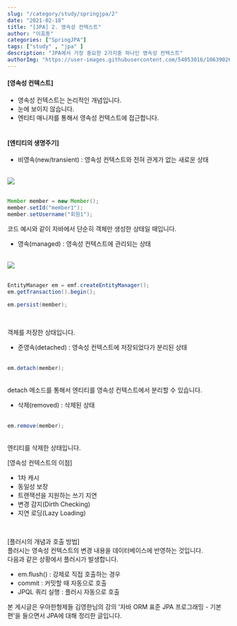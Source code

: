```yaml
---
slug: "/category/study/springjpa/2"
date: "2021-02-18"
title: "[JPA] 2. 영속성 컨텍스트"
author: "이효동"
categories: ["SpringJPA"]
tags: ["study" , "jpa" ]
description: "JPA에서 가장 중요한 2가지중 하나인 영속성 컨텍스트"
authorImg: "https://user-images.githubusercontent.com/54053016/106390261-d4693200-642a-11eb-8ac8-eb8203cf74b9.png"
---
```



#### [영속성 컨텍스트]
- 영속성 컨텍스트는 논리적인 개념입니다.
- 눈에 보이지 않습니다.
- 엔티티 매니저를 통해서 영속성 컨텍스트에 접근합니다.
<br><br>

#### [엔티티의 생명주기]
- 비영속(new/transient) : 영속성 컨텍스트와 전혀 관게가 없는 새로운 상태<br><br>

<img src="https://user-images.githubusercontent.com/54053016/108305406-3d072b80-71ed-11eb-817c-54a4b108155f.png" style="width:50px, height:50px" ><br><br>

```java
Member member = new Member();
member.setId("member1");
member.setUsername("회원1");
```

코드 예시와 같이 자바에서 단순히 객체만 생성한 상태일 때입니다.<br>

- 영속(managed) : 영속성 컨텍스트에 관리되는 상태<br><br>

<img src="https://user-images.githubusercontent.com/54053016/108305756-0e3d8500-71ee-11eb-9341-2b550175abe8.png" style="width:50px, height:50px"><br><br>

```java
EntityManager em = emf.createEntityManager();
em.getTransaction().begin();

em.persist(member);
```
<br>

객체를 저장한 상태입니다.<br>

- 준영속(detached) : 영속성 컨텍스트에 저장되었다가 분리된 상태
<br><br>

```java
em.detach(member);
```
<br>
detach 메소드를 통해서 엔티티를 영속성 컨텍스트에서 분리할 수 있습니다.

- 삭제(removed) : 삭제된 상태
<br><br>

```java
em.remove(member);
```
<br>
엔티티를 삭제한 상태입니다.
<br>

[영속성 컨텍스트의 이점]
- 1차 캐시
- 동일성 보장
- 트랜잭션을 지원하는 쓰기 지연
- 변경 감지(Dirth Checking)
- 지연 로딩(Lazy Loading)
<br>

[플러시의 개념과 호출 방법]<br>
플러시는 영속성 컨텍스트의 변경 내용을 데이터베이스에 반영하는 것입니다.<br>
다음과 같은 상황에서 플러시가 발생합니다.<br>
- em.flush() : 강제로 직접 호출하는 경우
- commit : 커밋할 때 자동으로 호출
- JPQL 쿼리 실행 : 플러시 자동으로 호출


 본 게시글은 우아한형제들 김영한님의 강의 '자바 ORM 표준 JPA 프로그래밍 - 기본편'을 들으면서 JPA에 대해 정리한 글입니다.<br>